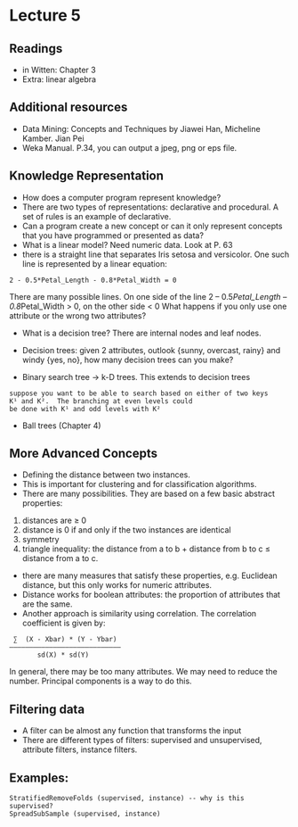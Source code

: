 Lecture 5
=========
## Readings

* in Witten: Chapter 3
* Extra: linear algebra

## Additional resources

* Data Mining: Concepts and Techniques by Jiawei Han, Micheline Kamber. Jian Pei
* Weka Manual. P.34, you can output a jpeg, png or eps file.
 
## Knowledge Representation

* How does a computer program represent knowledge?
 * There are two types of representations: declarative and procedural. A set of rules is an example of declarative.
* Can a program create a new concept or can it only represent concepts that you have programmed or presented as data?
* What is a linear model? Need numeric data. Look at P. 63
* there is a straight line that separates Iris setosa and versicolor. One such line is represented by a linear equation:
```
2 - 0.5*Petal_Length - 0.8*Petal_Width = 0
```

There are many possible lines.
On one side of the line 2 – 0.5*Petal_Length – 0.8*Petal_Width > 0,
on the other side < 0
What happens if you only use one attribute or the wrong two attributes?

* What is a decision tree? There are internal nodes and leaf nodes.
* Decision trees: given 2 attributes, outlook {sunny, overcast, rainy} and windy {yes, no}, how many decision trees can you make?

* Binary search tree -> k-D trees. This extends to decision trees
```
suppose you want to be able to search based on either of two keys
K¹ and K².  The branching at even levels could
be done with K¹ and odd levels with K²
```
* Ball trees (Chapter 4)

## More Advanced Concepts

* Defining the distance between two instances. 
 * This is important for clustering and for classification algorithms.
 * There are many possibilities. They are based on a few basic abstract properties:
  1. distances are ≥ 0
  2. distance is 0 if and only if the two instances are identical
  3. symmetry
  4. triangle inequality: the distance from a to b + distance from b to c ≤ distance from a to c.
* there are many measures that satisfy these properties, e.g. Euclidean distance, but this only works for numeric attributes.
* Distance works for boolean attributes: the proportion of attributes that are the same.
* Another approach is similarity using correlation. The correlation coefficient is given by:

```
 ∑  (X - Xbar) * (Y - Ybar) 
————————————————————————————
       sd(X) * sd(Y)
```

In general, there may be too many attributes. We may need to reduce the
number. Principal components is a way to do this.

## Filtering data

* A filter can be almost any function that transforms the input
* There are different types of filters: supervised and unsupervised, attribute filters, instance filters.

## Examples:
```
StratifiedRemoveFolds (supervised, instance) -- why is this supervised?
SpreadSubSample (supervised, instance)
```

